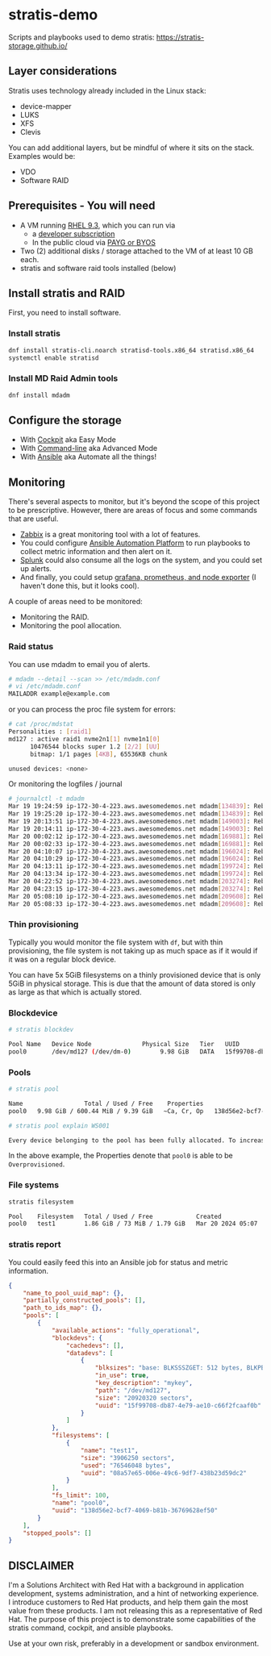 # stratis-demo
Scripts and playbooks used to demo stratis: https://stratis-storage.github.io/

## Layer considerations

Stratis uses technology already included in the Linux stack:

* device-mapper
* LUKS
* XFS
* Clevis

You can add additional layers, but be mindful of where it sits on the stack. Examples would be:

* VDO
* Software RAID

## Prerequisites - You will need

* A VM running [RHEL 9.3][rhel], which you can run via
    * a [developer subscription][rhel-dev]
    * In the public cloud via [PAYG or BYOS][ccsp]
* Two (2) additional disks / storage attached to the VM of at least 10 GB each.
* stratis and software raid tools installed (below)

[rhel]: https://www.redhat.com/en/technologies/linux-platforms/enterprise-linux
[rhel-dev]: https://developers.redhat.com/articles/faqs-no-cost-red-hat-enterprise-linux
[ccsp]: https://www.redhat.com/en/blog/how-deploy-red-hat-enterprise-linux-cloud

## Install stratis and RAID

First, you need to install software.

### Install stratis

```bash
dnf install stratis-cli.noarch stratisd-tools.x86_64 stratisd.x86_64
systemctl enable stratisd
```

### Install MD Raid Admin tools
```bash
dnf install mdadm
```

## Configure the storage

* With [Cockpit](/Configure_Cockpit.md) aka Easy Mode
* With [Command-line](/Configure_Command.md) aka Advanced Mode
* With [Ansible](/Configure_Ansible.md) aka Automate all the things!

## Monitoring

There's several aspects to monitor, but it's beyond the scope of this project
to be prescriptive. However, there are areas of focus and some commands that
are useful.

* [Zabbix][zabbix] is a great monitoring tool with a lot of features.
* You could configure [Ansible Automation Platform][aap] to run playbooks to collect metric information and then alert on it.
* [Splunk][splunk] could also consume all the logs on the system, and you could set up alerts.
* And finally, you could setup [grafana, prometheus, and node exporter][grafana] (I haven't done this, but it looks cool).

[zabbix]: https://www.zabbix.com/index
[aap]: https://www.redhat.com/en/technologies/management/ansible
[splunk]: https://www.splunk.com/
[grafana]: https://grafana.com/docs/grafana-cloud/send-data/metrics/metrics-prometheus/prometheus-config-examples/noagent_linuxnode/

A couple of areas need to be monitored:

* Monitoring the RAID.
* Monitoring the pool allocation.

### Raid status

You can use mdadm to email you of alerts.

```bash
# mdadm --detail --scan >> /etc/mdadm.conf
# vi /etc/mdadm.conf
MAILADDR example@example.com
```

or you can process the proc file system for errors:

```bash
# cat /proc/mdstat
Personalities : [raid1]
md127 : active raid1 nvme2n1[1] nvme1n1[0]
      10476544 blocks super 1.2 [2/2] [UU]
      bitmap: 1/1 pages [4KB], 65536KB chunk

unused devices: <none>
```

Or monitoring the logfiles / journal

```bash
# journalctl -t mdadm
Mar 19 19:24:59 ip-172-30-4-223.aws.awesomedemos.net mdadm[134839]: Rebuild74 event detected on md device /dev/md/raid0
Mar 19 19:25:20 ip-172-30-4-223.aws.awesomedemos.net mdadm[134839]: RebuildFinished event detected on md device /dev/md/raid0
Mar 19 20:13:51 ip-172-30-4-223.aws.awesomedemos.net mdadm[149003]: Rebuild74 event detected on md device /dev/md/raid0
Mar 19 20:14:11 ip-172-30-4-223.aws.awesomedemos.net mdadm[149003]: RebuildFinished event detected on md device /dev/md/raid0
Mar 20 00:02:12 ip-172-30-4-223.aws.awesomedemos.net mdadm[169881]: Rebuild73 event detected on md device /dev/md/raid0
Mar 20 00:02:33 ip-172-30-4-223.aws.awesomedemos.net mdadm[169881]: RebuildFinished event detected on md device /dev/md/raid0
Mar 20 04:10:07 ip-172-30-4-223.aws.awesomedemos.net mdadm[196024]: Rebuild73 event detected on md device /dev/md/raid0
Mar 20 04:10:29 ip-172-30-4-223.aws.awesomedemos.net mdadm[196024]: RebuildFinished event detected on md device /dev/md/raid0
Mar 20 04:13:11 ip-172-30-4-223.aws.awesomedemos.net mdadm[199724]: Rebuild72 event detected on md device /dev/md/raid0
Mar 20 04:13:34 ip-172-30-4-223.aws.awesomedemos.net mdadm[199724]: RebuildFinished event detected on md device /dev/md/raid0
Mar 20 04:22:52 ip-172-30-4-223.aws.awesomedemos.net mdadm[203274]: Rebuild72 event detected on md device /dev/md/raid0
Mar 20 04:23:15 ip-172-30-4-223.aws.awesomedemos.net mdadm[203274]: RebuildFinished event detected on md device /dev/md/raid0
Mar 20 05:08:10 ip-172-30-4-223.aws.awesomedemos.net mdadm[209608]: Rebuild72 event detected on md device /dev/md/raid0
Mar 20 05:08:33 ip-172-30-4-223.aws.awesomedemos.net mdadm[209608]: RebuildFinished event detected on md device /dev/md/raid0
```

### Thin provisioning

Typically you would monitor the file system with `df`, but with thin
provisioning, the file system is not taking up as much space as if it would if
it was on a regular block device.

You can have 5x 5GiB filesystems on a thinly provisioned device that is only
5GiB in physical storage. This is due that the amount of data stored is only as
large as that which is actually stored.

### Blockdevice

```bash
# stratis blockdev

Pool Name   Device Node              Physical Size   Tier   UUID
pool0       /dev/md127 (/dev/dm-0)        9.98 GiB   DATA   15f99708-db87-4e79-ae10-c66f2fcaaf0b
```

### Pools

```bash
# stratis pool

Name                 Total / Used / Free    Properties                                   UUID   Alerts
pool0   9.98 GiB / 600.44 MiB / 9.39 GiB   ~Ca, Cr, Op   138d56e2-bcf7-4069-b81b-36769628ef50   WS001

# stratis pool explain WS001

Every device belonging to the pool has been fully allocated. To increase the allocable space, add additional data devices to the pool.
```

In the above example, the Properties denote that `pool0` is able to be `Overprovisioned`.

### File systems
```bash
stratis filesystem

Pool    Filesystem   Total / Used / Free            Created             Device                     UUID
pool0   test1        1.86 GiB / 73 MiB / 1.79 GiB   Mar 20 2024 05:07   /dev/stratis/pool0/test1   08a57e65-006e-49c6-9df7-438b23d59dc2
```

### stratis report

You could easily feed this into an Ansible job for status and metric information.

```json
{
    "name_to_pool_uuid_map": {},
    "partially_constructed_pools": [],
    "path_to_ids_map": {},
    "pools": [
        {
            "available_actions": "fully_operational",
            "blockdevs": {
                "cachedevs": [],
                "datadevs": [
                    {
                        "blksizes": "base: BLKSSSZGET: 512 bytes, BLKPBSZGET: 512 bytes, crypt: BLKSSSZGET: 512 bytes, BLKPBSZGET: 512 bytes",
                        "in_use": true,
                        "key_description": "mykey",
                        "path": "/dev/md127",
                        "size": "20920320 sectors",
                        "uuid": "15f99708-db87-4e79-ae10-c66f2fcaaf0b"
                    }
                ]
            },
            "filesystems": [
                {
                    "name": "test1",
                    "size": "3906250 sectors",
                    "used": "76546048 bytes",
                    "uuid": "08a57e65-006e-49c6-9df7-438b23d59dc2"
                }
            ],
            "fs_limit": 100,
            "name": "pool0",
            "uuid": "138d56e2-bcf7-4069-b81b-36769628ef50"
        }
    ],
    "stopped_pools": []
}
```

## DISCLAIMER

I'm a Solutions Architect with Red Hat with a background in application
development, systems administration, and a hint of networking experience. I
introduce customers to Red Hat products, and help them gain the most value from
these products. I am not releasing this as a representative of Red Hat. The
purpose of this project is to demonstrate some capabilities of the stratis
command, cockpit, and ansible playbooks.

Use at your own risk, preferably in a development or sandbox environment.

